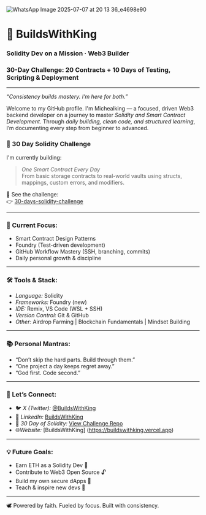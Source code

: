 
![WhatsApp Image 2025-07-07 at 20 13 36_e4698e90](https://github.com/user-attachments/assets/13a6f43f-6c08-4726-b4e6-bdd8f2ab7b16)

# 👑 BuildsWithKing

### Solidity Dev on a Mission · Web3 Builder
### 30-Day Challenge: 20 Contracts + 10 Days of Testing, Scripting & Deployment
---

*“Consistency builds mastery. I’m here for both.”*

Welcome to my GitHub profile. I'm Michealking — a focused, driven Web3 backend developer on a journey to master *Solidity and Smart Contract Development*. Through *daily building, clean code, and structured learning*, I’m documenting every step from beginner to advanced.

### 🚀 30 Day Solidity Challenge
I'm currently building:
> *One Smart Contract Every Day*  
> From basic storage contracts to real-world vaults using structs, mappings, custom errors, and modifiers.

📂 See the challenge:  
👉 [30-days-solidity-challenge](https://github.com/BuildsWithKing/30-days-solidity-challenge)

---

### 🧠 Current Focus:
- Smart Contract Design Patterns
- Foundry (Test-driven development)
- GitHub Workflow Mastery (SSH, branching, commits)
- Daily personal growth & discipline

---

### 🛠 Tools & Stack:
- *Language:* Solidity
- *Frameworks:* Foundry (new)
- *IDE:* Remix, VS Code (WSL + SSH)
- *Version Control:* Git & GitHub
- *Other:* Airdrop Farming | Blockchain Fundamentals | Mindset Building

---

### 📚 Personal Mantras:
- “Don’t skip the hard parts. Build through them.”
- “One project a day keeps regret away.”
- “God first. Code second.”

---

### 🔗 Let’s Connect:
- 🐦 *X (Twitter):* [@BuildsWithKing](https://x.com/BuildsWithKing)
- 💼 *LinkedIn:* [BuildsWithKing](https://linkedin.com/in/christian-michealking)
- 🧠 *30 Day of Solidity:* [View Challenge Repo](https://github.com/BuildsWithKing/30-days-solidity-challenge)
- 🌐*Website:* [BuildsWithKing] (https://buildswithking.vercel.app)

---

### 💡 Future Goals:
- Earn ETH as a Solidity Dev 💼
- Contribute to Web3 Open Source 🔓
- Build my own secure dApps 🚀
- Teach & inspire new devs 📢

---

🕊 Powered by faith. Fueled by focus. Built with consistency.
